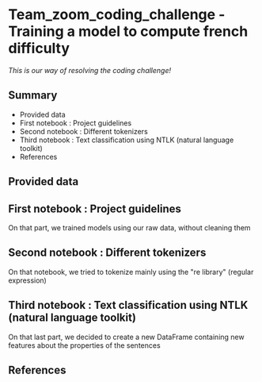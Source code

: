 # Team_zoom_coding_challenge - Training a model to compute french difficulty
*This is our way of resolving the coding challenge!*
## Summary
* Provided data
* First notebook : Project guidelines
* Second notebook : Different tokenizers
* Third notebook : Text classification using NTLK (natural language toolkit)
* References

## Provided data
## First notebook : Project guidelines
On that part, we trained models using our raw data, without cleaning them
## Second notebook : Different tokenizers
On that notebook, we tried to tokenize mainly using the "re library" (regular expression)
## Third notebook : Text classification using NTLK (natural language toolkit)
On that last part, we decided to create a new DataFrame containing new features about the properties of the sentences
## References

